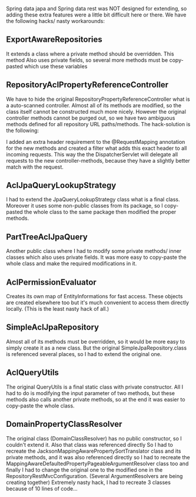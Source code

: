 

Spring data japa and Spring data rest was NOT designed for extending, so adding these extra features were a little bit 
difficult here or there.
We have the following hacks/ nasty workarounds:


ExportAwareRepositories
-----------------------

It extends a class where a private method should be overridden. 
This method Also uses private fields, so several more methods must be copy-pasted which use these variables

RepositoryAclPropertyReferenceController
----------------------------------------

We have to hide the original RepositoryPropertyReferenceController what is a auto-scanned controller. 
Almost all of its methods are modified, so the class itself cannot be constructed much more nicely.
However the original controller methods cannot be purged out, so we have two ambiguous methods defined for all
repository URL paths/methods. The hack-solution is the following:

I added an extra header requirement to the @RequestMapping annotation for the new methods and created a filter what
adds this exact header to all incoming requests. This way the the DispatcherServlet will delegate all requests to 
the new controller-methods, because they have a slightly better match with the request.

AclJpaQueryLookupStrategy
-------------------------

I had to extend the JpaQueryLookupStrategy class what is a final class. Moreover it uses some non-public classes from its
package, so I copy-pasted the whole class to the same package then modified the proper methods.

PartTreeAclJpaQuery
-------------------

Another public class where I had to modify some private methods/ inner classes which also uses private fields. It was more 
easy to copy-paste the whole class and make the required modifications in it.

AclPermissionEvaluator
----------------------

Creates its own map of EntityInformations for fast access. These objects are created elsewhere too but it's much convenient to 
access them directly locally. (This is the least nasty hack of all.)

SimpleAclJpaRepository
----------------------

Almost all of its methods must be overridden, so it would be more easy to simply create it as a new class. But the original 
SimpleJpaRepository.class is referenced several places, so I had to extend the original one.

AclQueryUtils
-------------

The original QueryUtils is a final static class with private constructor. All I had to do is modifying the input parameter
of two methods, but these methods also calls another private methods, so at the end it was easier to copy-paste the whole class.


DomainPropertyClassResolver
---------------------------

The original class (DomainClassResolver) has no public constructor, so I couldn't extend it. Also that class was referenced directly 
So I had to recreate the JacksonMappingAwarePropertySortTranslator class and its private methods, and it was also referenced 
directly so I had to recreate the MappingAwareDefaultedPropertyPageableArgumentResolver class too and finally I had to change the 
original one to the modified one in the RepositoryRestMvcConfiguration. (Several ArgumentResolvers are being creating together)
Extremely nasty hack, I had to recreate 3 classes because of 10 lines of code...
